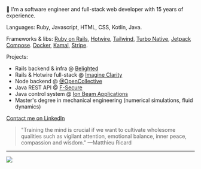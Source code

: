 👋 I'm a software engineer and full-stack web developer with 15 years of experience. 

Languages: Ruby, Javascript, HTML, CSS, Kotlin, Java.

Frameworks & libs: [Ruby on Rails](https://rubyonrails.org), [Hotwire](https://hotwired.dev), [Tailwind](https://tailwindcss.com/), [Turbo Native](https://turbo.hotwired.dev/handbook/native), [Jetpack Compose](https://developer.android.com/jetpack/compose). [Docker](https://www.docker.com), [Kamal](https://kamal-deploy.org), [Stripe](https://stripe.com).

Projects:
- Rails backend & infra @ [Belighted](https://www.belighted.com)
- Rails & Hotwire full-stack @ [Imagine Clarity](https://app.imagineclarity.com)
- Node backend @ [@OpenCollective](https://github.com/OpenCollective)
- Java REST API @ [F-Secure](https://www.f-secure.com)
- Java control system @ [Ion Beam Applications](https://www.iba-worldwide.com)
- Master's degree in mechanical engineering (numerical simulations, fluid dynamics)

[Contact me on LinkedIn](https://www.linkedin.com/in/sedubois)

> "Training the mind is crucial if we want to cultivate wholesome qualities such as vigilant attention, emotional balance, inner peace, compassion and wisdom." —Matthieu Ricard

---

![](https://github-readme-stats.vercel.app/api?username=sedubois&count_private=true&show_icons=true)
